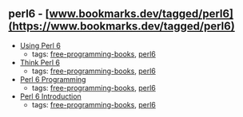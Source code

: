 perl6 - [www.bookmarks.dev/tagged/perl6](https://www.bookmarks.dev/tagged/perl6)
---
* [Using Perl 6](https://github.com/perl6/book/)
    * tags: [free-programming-books](../tagged/free-programming-books.md), [perl6](../tagged/perl6.md)
* [Think Perl 6](http://greenteapress.com/thinkperl6/thinkperl6.pdf)
    * tags: [free-programming-books](../tagged/free-programming-books.md), [perl6](../tagged/perl6.md)
* [Perl 6 Programming](https://en.wikibooks.org/wiki/Perl_6_Programming)
    * tags: [free-programming-books](../tagged/free-programming-books.md), [perl6](../tagged/perl6.md)
* [Perl 6 Introduction](http://perl6intro.com)
    * tags: [free-programming-books](../tagged/free-programming-books.md), [perl6](../tagged/perl6.md)
